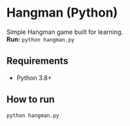 # Hangman (Python)

Simple Hangman game built for learning.  
**Run:** `python hangman.py`

## Requirements
- Python 3.8+

## How to run
```bash
python hangman.py
